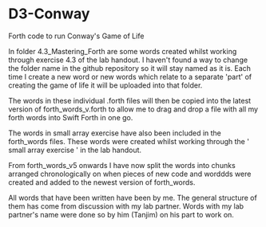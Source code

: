 # D3-Conway
Forth code to run Conway's Game of Life

In folder 4.3_Mastering_Forth are some words created whilst working through exercise 4.3 of the lab handout. I haven't found a way to change the folder name in the github repository so it will stay named as it is. Each time I create a new word or new words which relate to a separate 'part' of creating the game of life it will be uploaded into that folder.

The words in these individual .forth files will then be copied into the latest version of forth_words_v.forth to allow me to drag and drop a file with all my forth words into Swift Forth in one go. 

The words in small array exercise have also been included in the forth_words files. These words were created whilst working through the ' small array exercise ' in the lab handout.

From forth_words_v5 onwards I have now split the words into chunks arranged chronologically on when pieces of new code and worddds were created and added to the newest version of forth_words.

All words that have been written have been by me. The general structure of them has come from discussion with my lab partner. Words with my lab partner's name were done so by him (Tanjim) on his part to work on.


